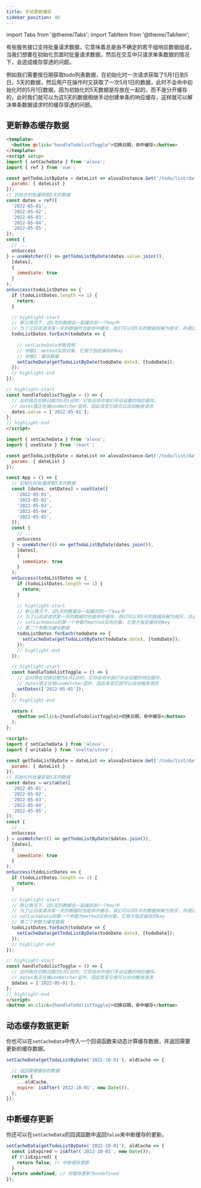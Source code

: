 ```yaml
---
title: 手动更新缓存
sidebar_position: 40
---
```


import Tabs from '@theme/Tabs';
import TabItem from '@theme/TabItem';


有些服务接口支持批量请求数据，它意味着总是由不确定的若干组响应数据组成，当我们想要在初始化页面时批量请求数据，然后在交互中只请求单条数据的情况下，会造成缓存穿透的问题。

例如我们需要按日期获取todo列表数据，在初始化时一次请求获取了5月1日到5日，5天的数据，然后用户在操作时又获取了一次5月1日的数据，此时不会命中初始化时的5月1日数据，因为初始化的5天数据是存放在一起的，而不是分开缓存的，此时我们就可以为这5天的数据相继手动创建单条的响应缓存，这样就可以解决单条数据请求时的缓存穿透的问题。

## 更新静态缓存数据
<Tabs>
<TabItem value="1" label="vue">

```html
<template>
  <button @click="handleTodolistToggle">切换日期，命中缓存</button>
</template>
<script setup>
import { setCacheData } from 'alova';
import { ref } from 'vue';

const getTodoListByDate = dateList => alovaInstance.Get('/todo/list/dates', {
  params: { dateList }
});
// 初始化时批量获取5天的数据
const dates = ref([
  '2022-05-01',
  '2022-05-02',
  '2022-05-03',
  '2022-05-04',
  '2022-05-05',
]);
const {
  // ...
  onSuccess
} = useWatcher(() => getTodoListByDate(dates.value.join()),
  [dates],
  {
    immediate: true
  }
);
onSuccess(todoListDates => {
  if (todoListDates.length <= 1) {
    return;
  }

  // highlight-start
  // 默认情况下，这5天的数据会一起缓存到一个key中
  // 为了让后续请求某一天的数据时也能命中缓存，我们可以将5天的数据拆解为按天，并通过setCacheData相继手动设置响应缓存
  todoListDates.forEach(todoDate => {
    
    // setCacheData参数说明：
    // 参数1：method实例对象，它用于指定缓存的key
    // 参数2：缓存数据
    setCacheData(getTodoListByDate(todoDate.date), [todoDate]);
  });
  // highlight-end
});

// highlight-start
const handleTodolistToggle = () => {
  // 此时再在切换日期为5月1日时，它将会命中我们手动设置的响应缓存。
  // dates值正在被useWatcher监听，因此改变它就可以自动触发请求
  dates.value = ['2022-05-01'];
};
// highlight-end
</script>
```

</TabItem>
<TabItem value="2" label="react">

```jsx
import { setCacheData } from 'alova';
import { useState } from 'react';

const getTodoListByDate = dateList => alovaInstance.Get('/todo/list/dates', {
  params: { dateList }
});

const App = () => {
  // 初始化时批量获取5天的数据
  const [dates, setDates] = useState([
    '2022-05-01',
    '2022-05-02',
    '2022-05-03',
    '2022-05-04',
    '2022-05-05',
  ]);
  const {
    // ...
    onSuccess
  } = useWatcher(() => getTodoListByDate(dates.join()),
    [dates],
    {
      immediate: true
    }
  );
  onSuccess(todoListDates => {
    if (todoListDates.length <= 1) {
      return;
    }

    // highlight-start
    // 默认情况下，这5天的数据会一起缓存到一个key中
    // 为了让后续请求某一天的数据时也能命中缓存，我们可以将5天的数据拆解为按天，并通过setCacheData一一手动设置响应缓存
    // setCacheData的第一个参数为method实例对象，它用于指定缓存的key
    // 第二个参数为缓存数据
    todoListDates.forEach(todoDate => {
      setCacheData(getTodoListByDate(todoDate.date), [todoDate]);
    });
    // highlight-end
  });

  // highlight-start
  const handleTodolistToggle = () => {
    // 此时再在切换日期为5月1日时，它将会命中我们手动设置的响应缓存。
    // dates值正在被useWatcher监听，因此改变它就可以自动触发请求
    setDates(['2022-05-01']);
  };
  // highlight-end

  return (
    <button onClick={handleTodolistToggle}>切换日期，命中缓存</button>
  );
};
```

</TabItem>
<TabItem value="3" label="svelte">

```html
<script>
import { setCacheData } from 'alova';
import { writable } from 'svelte/store';

const getTodoListByDate = dateList => alovaInstance.Get('/todo/list/dates', {
  params: { dateList }
});
// 初始化时批量获取5天的数据
const dates = writable([
  '2022-05-01',
  '2022-05-02',
  '2022-05-03',
  '2022-05-04',
  '2022-05-05',
]);
const {
  // ...
  onSuccess
} = useWatcher(() => getTodoListByDate($dates.join()),
  [dates],
  {
    immediate: true
  }
);
onSuccess(todoListDates => {
  if (todoListDates.length <= 1) {
    return;
  }

  // highlight-start
  // 默认情况下，这5天的数据会一起缓存到一个key中
  // 为了让后续请求某一天的数据时也能命中缓存，我们可以将5天的数据拆解为按天，并通过setCacheData一一手动设置响应缓存
  // setCacheData的第一个参数为method实例对象，它用于指定缓存的key
  // 第二个参数为缓存数据
  todoListDates.forEach(todoDate => {
    setCacheData(getTodoListByDate(todoDate.date), [todoDate]);
  });
  // highlight-end
});

// highlight-start
const handleTodolistToggle = () => {
  // 此时再在切换日期为5月1日时，它将会命中我们手动设置的响应缓存。
  // dates值正在被useWatcher监听，因此改变它就可以自动触发请求
  $dates = ['2022-05-01'];
};
// highlight-end
</script>
<button on:click={handleTodolistToggle}>切换日期，命中缓存</button>
```

</TabItem>
</Tabs>


## 动态缓存数据更新
你也可以在`setCacheData`中传入一个回调函数来动态计算缓存数据，并返回需要更新的缓存数据。
```javascript
setCacheData(getTodoListByDate('2022-10-01'), oldCache => {

  // 返回需要缓存的数据
  return {
    ...oldCache,
    expire: isAfter('2022-10-01', new Date()),
  };
});
```

## 中断缓存更新
你还可以在`setCacheData`的回调函数中返回`false`来中断缓存的更新。
```javascript
setCacheData(getTodoListByDate('2022-10-01'), oldCache => {
  const isExpired = isAfter('2022-10-01', new Date());
  if (!isExpired) {
    return false; // 中断缓存更新
  }
  return undefined; // 将缓存更新为undefined
});
```